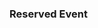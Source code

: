 ### Reserved Event



<!-- 
<div class='spacer64'></div>


```js
wisdom('reservedStandardEvent', eventName, optionalEventValue, {/* Details */});
```


<div class='spacer64'></div>




AUTH__REGISTRATION__SUCCESS: true,
AUTH__REGISTRATION__FAIL: true,
AUTH__LOGIN__SUCCESS: true,
AUTH__LOGIN__FAIL: true,
AUTH__FORGOT_PASSWORD__SUCCESS: true,
AUTH__FORGOT_PASSWORD__FAIL: true,
AUTH__PASSWORD_RESET__SUCCESS: true,
AUTH__PASSWORD_RESET__FAIL: true,

APP__USER__INVITE: ['title', 'url'],
APP__USER__REMOVE: ['title', 'url'],

APP__PROJECT__CREATE: ['url'],
APP__PROJECT__UPDATE: true,
APP__PROJECT__DELETE: true,

APP__PROFILE__UPDATE: true,

// 'CHAT__START': true,
// 'CHAT__END': true,

SEARCH__QUERY: ['query', 'url'],

ECOMMERCE__CART__ADD: ['title', 'url'],
ECOMMERCE__CART__REMOVE: ['title', 'url'],
ECOMMERCE__CART__PURCHASE: ['total'],
ECOMMERCE__CART__ABANDON: true,


FEEDBACK: ['score', 'comment', 'nps'],
// 'CONTENT__READ': ['title', 'url'],
//
// 'RESOURCE__LIKE': ['title', 'url'],
// 'RESOURCE__UNLIKE': ['title', 'url'],
DOWNLOAD: ['title', 'url'],
//
// 'COMMENT__ADD': ['comment', 'url']
// 'COMMENT__REMOVE': true,


SUPPORT__REQUEST__START: true, -->
